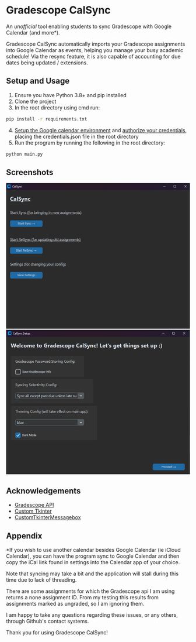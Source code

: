 
# Gradescope CalSync

An *unofficial* tool enabling students to sync Gradescope with Google Calendar (and more*).

Gradescope CalSync automatically imports your Gradescope assignments into Google Calendar as events, helping you manage your busy academic schedule! Via the resync feature, it is also capable of accounting for due dates being updated / extensions.



## Setup and Usage

1. Ensure you have Python 3.8+ and pip installed
2. Clone the project
3. In the root directory using cmd run:
```cmd
pip install -r requirements.txt
```
4. [Setup the Google calendar environment](https://developers.google.com/workspace/calendar/api/quickstart/python#set-up-environment) and [authorize your credentials](https://developers.google.com/workspace/calendar/api/quickstart/python#authorize_credentials_for_a_desktop_application), placing the credentials.json file in the root directory
5. Run the program by running the following in the root directory:
```cmd
python main.py
```
    
## Screenshots

![Preview1](./img1.png)
![Preview2](./img2.png)


## Acknowledgements

 - [Gradescope API](https://github.com/nyuoss/gradescope-api)
 - [Custom Tkinter](https://github.com/TomSchimansky/CustomTkinter)
 - [CustomTkinterMessagebox](https://github.com/horue/CustomTkinter-Messagebox)

## Appendix

\*If you wish to use another calendar besides Google Calendar (ie iCloud Calendar), you can have the program sync to Google Calendar and then copy the iCal link found in settings into the Calendar app of your choice.

Note that syncing may take a bit and the application will stall during this time due to lack of threading.

There are some assignments for which the Gradescope api I am using returns a none assignment ID. From my testing this results from assignments marked as ungraded, so I am ignoring them. 

I am happy to take any questions regarding these issues, or any others, through Github's contact systems.

Thank you for using Gradescope CalSync!

